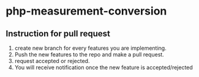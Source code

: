 # php-measurement-conversion
## Instruction for pull request
  1. create new branch for every features you are implementing.
  2. Push the new features to the repo and make a pull request.
  3. request accepted or rejected.
  4. You will receive notification once the new feature is accepted/rejected
  
